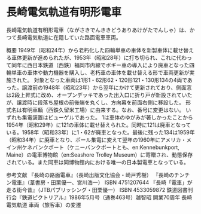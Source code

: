 # 長崎電気軌道有明形電車

長崎電気軌道有明形電車（ながさきでんききどうありあけがたでんしゃ）は、かつて長崎電気軌道に在籍していた路面電車車両。

概要
1949年（昭和24年）から老朽化した四輪単車の車体を新製車体に載せ替える車体更新が進められたが、1953年（昭和28年）に打ち切られ、これに代わって同年に西日本鉄道（西鉄）福岡市内線でボギー車の導入により廃車となった四輪単車の車体や動力機器を購入し、老朽車の車体を載せ替える形で車両更新が実施された。
対象となった車両は1形1・62形62・120形121・130形134の4両であった。譲渡前の1948年（昭和23年）から翌年にかけて更新されており、側面窓は2段上昇式に改め、オープンデッキであった出入口に折り戸が新設されていたが、譲渡時に段落ち屋根の前後端を丸くし、方向幕を前面右側に移設した。
形式名は有明車輌（西鉄久留米工場）に由来する。なお、番号に変更はない。
いずれも集電装置はビューゲルであった。
1は車体のゆがみが著しかったことから1954年（昭和29年）に121の車体に載せ替えられた。同時に121は廃車となっている。1958年（昭和33年）に1・62が廃車となった。最後に残った134は1959年（昭和34年）に廃車となり、ポール集電に変えて翌年の1960年にアメリカ・メイン州ケネバンクポート（ケニーバンクポートとも、en:Kennebunkport, Maine）の電車博物館（en:Seashore Trolley Museum）に寄贈され、動態保存されている。また同車は同博物館内における唯一の日本製電車となっている。

参考文献
『長崎の路面電車』（長崎出版文化協会・崎戸秀樹）
『長崎のチンチン電車』（葦書房・田栗優一、宮川浩一） ISBN 4751207644
『長崎「電車」が走る街今昔』（JTBパブリッシング・田栗優一） ISBN 4533059872
鉄道図書刊行会『鉄道ピクトリアル』1986年5月号（通巻463号）越智昭 開業70周年 長崎電気軌道 車両（旅客車）の変遷